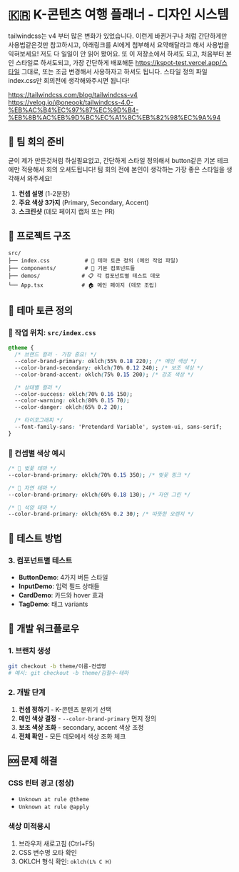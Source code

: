 # 🇰🇷 K-콘텐츠 여행 플래너 - 디자인 시스템

tailwindcss는 v4 부터 많은 변화가 있었습니다. 이런게 바뀐거구나 처럼 간단하게만 사용법같은것만
참고하시고, 아래링크를 AI에게 첨부해서 요약해달라고 해서 사용법을 익혀보세요!
저도 다 일일이 안 읽어 봤어요.
또 이 저장소에서 하셔도 되고, 처음부터 본인 스타일로 하셔도되고, 가장 간단하게 배포해둔 https://kspot-test.vercel.app/스타일 그대로, 또는 조금 변경해서 사용하자고 하셔도 됩니다.
스타일 정의 파일 index.css만 회의전에 생각해와주시면 됩니다!

https://tailwindcss.com/blog/tailwindcss-v4
https://velog.io/@oneook/tailwindcss-4.0-%EB%AC%B4%EC%97%87%EC%9D%B4-%EB%8B%AC%EB%9D%BC%EC%A1%8C%EB%82%98%EC%9A%94

## 🎯 팀 회의 준비

굳이 제가 만든것처럼 하실필요없고, 간단하게 스타일 정의해서 button같은 기본 테크에만 적용해서 회의 오셔도됩니다! 팀 회의 전에 본인이 생각하는 가장 좋은 스타일을 생각해서 와주세요!

1. **컨셉 설명** (1-2문장)
2. **주요 색상 3가지** (Primary, Secondary, Accent)
3. **스크린샷** (데모 페이지 캡처 또는 PR)

## 📁 프로젝트 구조

```
src/
├── index.css           # 🎨 테마 토큰 정의 (메인 작업 파일)
├── components/         # 🧩 기본 컴포넌트들
├── demos/             # 📋 각 컴포넌트별 테스트 데모
└── App.tsx            # 🏠 메인 페이지 (데모 조립)
```

## 🎨 테마 토큰 정의

### 📍 작업 위치: `src/index.css`

```css
@theme {
  /* 브랜드 컬러 - 가장 중요! */
  --color-brand-primary: oklch(55% 0.18 220); /* 메인 색상 */
  --color-brand-secondary: oklch(70% 0.12 240); /* 보조 색상 */
  --color-brand-accent: oklch(75% 0.15 200); /* 강조 색상 */

  /* 상태별 컬러 */
  --color-success: oklch(70% 0.16 150);
  --color-warning: oklch(80% 0.15 70);
  --color-danger: oklch(65% 0.2 20);

  /* 타이포그래피 */
  --font-family-sans: 'Pretendard Variable', system-ui, sans-serif;
}
```

### 🎯 컨셉별 색상 예시

```css
/* 🌸 벚꽃 테마 */
--color-brand-primary: oklch(70% 0.15 350); /* 벚꽃 핑크 */

/* 🌿 자연 테마 */
--color-brand-primary: oklch(60% 0.18 130); /* 자연 그린 */

/* 🌅 석양 테마 */
--color-brand-primary: oklch(65% 0.2 30); /* 따뜻한 오렌지 */
```

## 🧪 테스트 방법

### 3. 컴포넌트별 테스트

- **ButtonDemo**: 4가지 버튼 스타일
- **InputDemo**: 입력 필드 상태들
- **CardDemo**: 카드와 hover 효과
- **TagDemo**: 태그 variants

## 🔧 개발 워크플로우

### 1. 브랜치 생성

```bash
git checkout -b theme/이름-컨셉명
# 예시: git checkout -b theme/김철수-테마
```

### 2. 개발 단계

1. **컨셉 정하기** - K-콘텐츠 분위기 선택
2. **메인 색상 결정** - `--color-brand-primary` 먼저 정의
3. **보조 색상 조화** - secondary, accent 색상 조정
4. **전체 확인** - 모든 데모에서 색상 조화 체크

## 🆘 문제 해결

### CSS 린터 경고 (정상)

- `Unknown at rule @theme`
- `Unknown at rule @apply`

### 색상 미적용시

1. 브라우저 새로고침 (Ctrl+F5)
2. CSS 변수명 오타 확인
3. OKLCH 형식 확인: `oklch(L% C H)`
